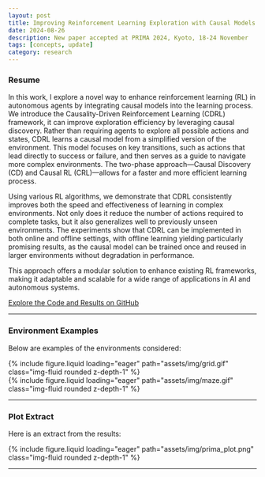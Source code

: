 ```yaml
---
layout: post
title: Improving Reinforcement Learning Exploration with Causal Models
date: 2024-08-26
description: New paper accepted at PRIMA 2024, Kyoto, 18-24 November
tags: [concepts, update]
category: research
---
```


### Resume

In this work, I explore a novel way to enhance reinforcement learning (RL) in autonomous agents by integrating causal
models into the learning process. We introduce the Causality-Driven Reinforcement Learning (CDRL) framework, it can
improve exploration efficiency by leveraging causal discovery. Rather than requiring agents to explore all possible
actions and states, CDRL learns a causal model from a simplified version of the environment. This model focuses
on key transitions, such as actions that lead directly to success or failure, and then serves as a guide to navigate
more complex environments. The two-phase approach—Causal Discovery (CD) and Causal RL (CRL)—allows for a faster
and more efficient learning process.

Using various RL algorithms, we demonstrate that CDRL consistently improves both the speed and effectiveness of
learning in complex environments. Not only does it reduce the number of actions required to complete tasks, but it
also generalizes well to previously unseen environments. The experiments show that CDRL can be implemented in both
online and offline settings, with offline learning yielding particularly promising results, as the causal model
can be trained once and reused in larger environments without degradation in performance.

This approach offers a modular solution to enhance existing RL frameworks, making it adaptable and scalable for
a wide range of applications in AI and autonomous systems.

[Explore the Code and Results on GitHub](https://github.com/Giovannibriglia/AgentGroup_CausalRL)

---

### Environment Examples

Below are examples of the environments considered:

<div class="row mt-3">
    <div class="col-sm mt-3 mt-md-0">
        {% include figure.liquid loading="eager" path="assets/img/grid.gif" class="img-fluid rounded z-depth-1" %}
    </div>
    <div class="col-sm mt-3 mt-md-0">
        {% include figure.liquid loading="eager" path="assets/img/maze.gif" class="img-fluid rounded z-depth-1" %}
    </div>
</div>

---

### Plot Extract

Here is an extract from the results:

<div class="row mt-3">
    <div class="col-sm mt-3 mt-md-0">
        {% include figure.liquid loading="eager" path="assets/img/prima_plot.png" class="img-fluid rounded z-depth-1" %}
    </div>
</div>

---
